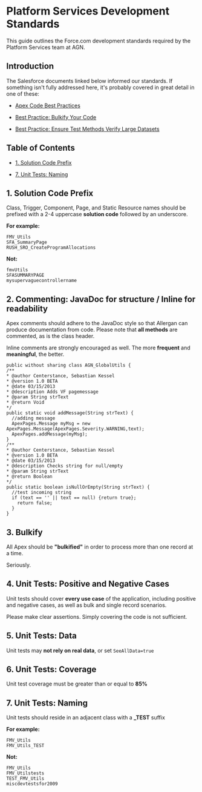 # Platform Services Development Standards

This guide outlines the Force.com development standards required by the Platform Services team at AGN. 

## Introduction

The Salesforce documents linked below informed our standards. If something isn't fully addressed here, it's probably covered in great detail in one of these:

* [Apex Code Best Practices](http://wiki.developerforce.com/page/Apex_Code_Best_Practices)

* [Best Practice: Bulkify Your Code](http://wiki.developerforce.com/page/Best_Practice%3A_Bulkify_Your_Code)

* [Best Practice: Ensure Test Methods Verify Large Datasets](http://wiki.developerforce.com/page/Best_Practice:_Ensure_Test_Methods_Verify_Large_Datasets)

## Table of Contents

* [1. Solution Code Prefix](#1-solution-code-prefix)

* [7. Unit Tests: Naming](#7-unit-tests-naming)

 
## 1. Solution Code Prefix

Class, Trigger, Component, Page, and Static Resource  names should be prefixed with a 2-4 uppercase **solution code** followed by an underscore.

**For example:**
```objc
FMV_Utils
SFA_SummaryPage
RUSH_SRO_CreateProgramAllocations
```

**Not:**
```objc
fmvUtils
SFASUMMARYPAGE
mysupervaguecontrollername
```

## 2. Commenting: JavaDoc for structure / Inline for readability

Apex comments should adhere to the JavaDoc style so that Allergan can produce documentation from code. Please note that **all methods** are commented, as is the class header. 

Inline comments are strongly encouraged as well. The more **frequent** and **meaningful**, the better.

```objc
public without sharing class AGN_GlobalUtils {
/**
* @author Centerstance, Sebastian Kessel
* @version 1.0 BETA
* @date 03/15/2013
* @description Adds VF pagemessage
* @param String strText
* @return Void
*/
public static void addMessage(String strText) {
  //adding message
  ApexPages.Message myMsg = new ApexPages.Message(ApexPages.Severity.WARNING,text);
  ApexPages.addMessage(myMsg);
}
/**
* @author Centerstance, Sebastian Kessel
* @version 1.0 BETA
* @date 03/15/2013
* @description Checks string for null/empty
* @param String strText
* @return Boolean
*/
public static boolean isNullOrEmpty(String strText) {
  //test incoming string
  if (text == '' || text == null) {return true};
    return false;
  }
}

```

## 3. Bulkify

All Apex should be **"bulkified"** in order to process more than one record at a time.

Seriously.

## 4. Unit Tests: Positive and Negative Cases

Unit tests should cover **every use case** of the application, including positive and negative cases, as well as bulk and single record scenarios.

Please make clear assertions. Simply covering the code is not sufficient.

## 5. Unit Tests: Data

Unit tests may **not rely on real data**, or set `SeeAllData=true`

## 6. Unit Tests: Coverage

Unit test coverage must be greater than or equal to **85%**

## 7. Unit Tests: Naming

Unit tests should reside in an adjacent class with a **_TEST** suffix

**For example:**
```objc
FMV_Utils
FMV_Utils_TEST
```

**Not:**
```objc
FMV_Utils
FMV_Utilstests
TEST_FMV_Utils
miscdevtestsfor2009
```
